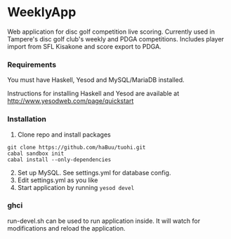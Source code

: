 WeeklyApp
==============================

Web application for disc golf competition live scoring. Currently used in Tampere's disc golf club's weekly and PDGA competitions. Includes player import from SFL Kisakone and score export to PDGA. 

### Requirements
You must have Haskell, Yesod and MySQL/MariaDB installed.

Instructions for installing Haskell and Yesod are available at http://www.yesodweb.com/page/quickstart

### Installation
1. Clone repo and install packages
```
git clone https://github.com/haBuu/tuohi.git
cabal sandbox init
cabal install --only-dependencies
```
2. Set up MySQL. See settings.yml for database config.
3. Edit settings.yml as you like
4. Start application by running `yesod devel`

### ghci
run-devel.sh can be used to run application inside. It will watch for modifications and reload the application.
